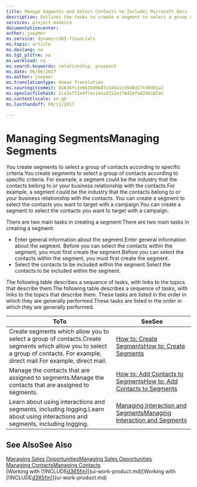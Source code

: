 ```yaml
---
title: Manage Segments and Select Contacts to Include| Microsoft Docs
description: Outlines the tasks to create a segment to select a group of contacts according to specific criteria, for example, contacts in a particular industry that you want to target.
services: project-madeira
documentationcenter: 
author: jswymer
ms.service: dynamics365-financials
ms.topic: article
ms.devlang: na
ms.tgt_pltfrm: na
ms.workload: na
ms.search.keywords: relationship, prospect
ms.date: 06/06/2017
ms.author: jswymer
ms.translationtype: Human Translation
ms.sourcegitcommit: 81636fc2e661bd9b07c54da1cd5d0d27e30d01a2
ms.openlocfilehash: 2ca2e771e4f7ec141cd152e1f643efad2db1b7dc
ms.contentlocale: en-gb
ms.lasthandoff: 09/11/2017

---
```

# <a name="managing-segments"></a><span data-ttu-id="13d9a-103">Managing Segments</span><span class="sxs-lookup"><span data-stu-id="13d9a-103">Managing Segments</span></span>
<span data-ttu-id="13d9a-104">You create segments to select a group of contacts according to specific criteria.</span><span class="sxs-lookup"><span data-stu-id="13d9a-104">You create segments to select a group of contacts according to specific criteria.</span></span> <span data-ttu-id="13d9a-105">For example, a segment could be the industry that the contacts belong to or your business relationship with the contacts.</span><span class="sxs-lookup"><span data-stu-id="13d9a-105">For example, a segment could be the industry that the contacts belong to or your business relationship with the contacts.</span></span> <span data-ttu-id="13d9a-106">You can create a segment to select the contacts you want to target with a campaign.</span><span class="sxs-lookup"><span data-stu-id="13d9a-106">You can create a segment to select the contacts you want to target with a campaign.</span></span>

<span data-ttu-id="13d9a-107">There are two main tasks in creating a segment:</span><span class="sxs-lookup"><span data-stu-id="13d9a-107">There are two main tasks in creating a segment:</span></span>

* <span data-ttu-id="13d9a-108">Enter general information about the segment.</span><span class="sxs-lookup"><span data-stu-id="13d9a-108">Enter general information about the segment.</span></span> <span data-ttu-id="13d9a-109">Before you can select the contacts within the segment, you must first create the segment.</span><span class="sxs-lookup"><span data-stu-id="13d9a-109">Before you can select the contacts within the segment, you must first create the segment.</span></span>
* <span data-ttu-id="13d9a-110">Select the contacts to be included within the segment.</span><span class="sxs-lookup"><span data-stu-id="13d9a-110">Select the contacts to be included within the segment.</span></span>

<span data-ttu-id="13d9a-111">The following table describes a sequence of tasks, with links to the topics that describe them.</span><span class="sxs-lookup"><span data-stu-id="13d9a-111">The following table describes a sequence of tasks, with links to the topics that describe them.</span></span> <span data-ttu-id="13d9a-112">These tasks are listed in the order in which they are generally performed.</span><span class="sxs-lookup"><span data-stu-id="13d9a-112">These tasks are listed in the order in which they are generally performed.</span></span>

| <span data-ttu-id="13d9a-113">To</span><span class="sxs-lookup"><span data-stu-id="13d9a-113">To</span></span> | <span data-ttu-id="13d9a-114">See</span><span class="sxs-lookup"><span data-stu-id="13d9a-114">See</span></span> |
| --- | --- |
| <span data-ttu-id="13d9a-115">Create segments which allow you to select a group of contacts.</span><span class="sxs-lookup"><span data-stu-id="13d9a-115">Create segments which allow you to select a group of contacts.</span></span> <span data-ttu-id="13d9a-116">For example, direct mail.</span><span class="sxs-lookup"><span data-stu-id="13d9a-116">For example, direct mail.</span></span> |[<span data-ttu-id="13d9a-117">How to: Create Segments</span><span class="sxs-lookup"><span data-stu-id="13d9a-117">How to: Create Segments</span></span>](marketing-how-create-segment.md) |
| <span data-ttu-id="13d9a-118">Manage the contacts that are assigned to segments.</span><span class="sxs-lookup"><span data-stu-id="13d9a-118">Manage the contacts that are assigned to segments.</span></span> |[<span data-ttu-id="13d9a-119">How to: Add Contacts to Segments</span><span class="sxs-lookup"><span data-stu-id="13d9a-119">How to: Add Contacts to Segments</span></span>](marketing-add-contact-segment.md) |
| <span data-ttu-id="13d9a-120">Learn about using interactions and segments, including logging.</span><span class="sxs-lookup"><span data-stu-id="13d9a-120">Learn about using interactions and segments, including logging.</span></span> |[<span data-ttu-id="13d9a-121">Managing Interaction and Segments</span><span class="sxs-lookup"><span data-stu-id="13d9a-121">Managing Interaction and Segments</span></span>](marketing-interaction-segments.md) |

## <a name="see-also"></a><span data-ttu-id="13d9a-122">See Also</span><span class="sxs-lookup"><span data-stu-id="13d9a-122">See Also</span></span>
[<span data-ttu-id="13d9a-123">Managing Sales Opportunities</span><span class="sxs-lookup"><span data-stu-id="13d9a-123">Managing Sales Opportunities</span></span>](marketing-manage-sales-opportunities.md)  
[<span data-ttu-id="13d9a-124">Managing Contacts</span><span class="sxs-lookup"><span data-stu-id="13d9a-124">Managing Contacts</span></span>](marketing-contacts.md)  
<span data-ttu-id="13d9a-125">[Working with [!INCLUDE[d365fin](includes/d365fin_md.md)]](ui-work-product.md)</span><span class="sxs-lookup"><span data-stu-id="13d9a-125">[Working with [!INCLUDE[d365fin](includes/d365fin_md.md)]](ui-work-product.md)</span></span>

